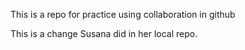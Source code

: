 This is a repo for practice using collaboration in github

This is a change Susana did in her local repo.
